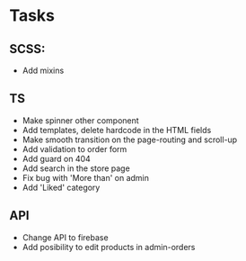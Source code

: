 # Tasks

## SCSS:
- Add mixins

## TS
- Make spinner other component
- Add templates, delete hardcode in the HTML fields
- Make smooth transition on the page-routing and scroll-up
- Add validation to order form
- Add guard on 404
- Add search in the store page
- Fix bug with 'More than' on admin
- Add 'Liked' category

## API
- Change API to firebase
- Add posibility to edit products in admin-orders
